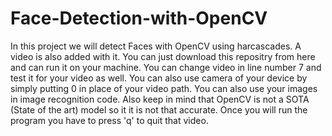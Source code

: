 # Face-Detection-with-OpenCV
In this project we will detect Faces with OpenCV using harcascades.
A video is also added with it. You can just download this repositry from here and can run it on your machine. You can change video in line number 7 and test it for your video as well. You can also use camera of your device by simply putting 0 in  place of your video path. You can also use your images in image recognition code. Also keep in mind that OpenCV is not a SOTA (State of the art) model so it it is not that accurate. Once you will run the program you have to press 'q' to quit that video.
